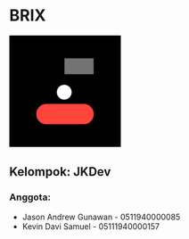 # BRIX
![logo](https://github.com/jasandgun/brix/blob/main/./res/image/brixIcon.png?raw=true)

## Kelompok: JKDev
### Anggota: 
* Jason Andrew Gunawan - 0511940000085
* Kevin Davi Samuel - 05111940000157